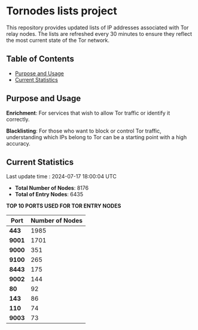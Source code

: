 # Tornodes lists project

This repository provides updated lists of IP addresses associated with Tor relay nodes. The lists are refreshed every 30 minutes to ensure they reflect the most current state of the Tor network.

## Table of Contents

- [Purpose and Usage](#purpose-and-usage)
- [Current Statistics](#current-statistics)


## Purpose and Usage

**Enrichment**: For services that wish to allow Tor traffic or identify it correctly.

**Blacklisting**: For those who want to block or control Tor traffic, understanding which IPs belong to Tor can be a starting point with a high accuracy.

## Current Statistics

Last update time : 2024-07-17 18:00:04 UTC

- **Total Number of Nodes**: 8176
- **Total of Entry Nodes**: 6435

**TOP 10 PORTS USED FOR TOR ENTRY NODES**

| **Port** | **Number of Nodes** |
|------|-----------------|
| **443**   | 1985  |
| **9001**   | 1701  |
| **9000**   | 351  |
| **9100**   | 265  |
| **8443**   | 175  |
| **9002**   | 144  |
| **80**   | 92  |
| **143**   | 86  |
| **110**   | 74  |
| **9003**   | 73  |


